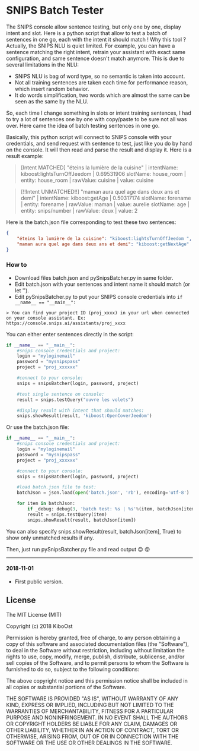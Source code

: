 # SNIPS Batch Tester

The SNIPS console allow sentence testing, but only one by one, display intent and slot.
Here is a python script that allow to test a batch of sentences in one go, each with the intent it should match !
Why this tool ? Actually, the SNIPS NLU is quiet limited. For example, you can have a sentence matching the right intent, retrain your assistant with exact same configuration, and same sentence doesn't match anymore. This is due to several limitations in the NLU:

- SNIPS NLU is bag of word type, so no semantic is taken into account.
- Not all training sentences are taken each time for performance reason, which insert random behavior.
- It do words simplification, two words which are almost the same can be seen as the same by the NLU.

So, each time I change something in slots or intent training sentences, I had to try a lot of sentences one by one with copy/paste to be sure not all was over. Here came the idea of batch testing sentences in one go.

Basically, this python script will connect to SNIPS console with your credentials, and send request with sentence to test, just like you do by hand on the console. It will then read and parse the result and display it.
Here is a result example:

> [Intent MATCHED] "éteins la lumière de la cuisine" | intentName: kiboost:lightsTurnOffJeedom | 0.69531906
slotName: house_room | entity: house_room | rawValue: cuisine | value: cuisine

> [!!Intent UNMATCHED!!] "maman aura quel age dans deux ans et demi" | intentName: kiboost:getAge | 0.50317174
slotName: forename | entity: forename | rawValue: maman | value: aurelie
slotName: age | entity: snips/number | rawValue: deux | value: 2

Here is the batch.json file corresponding to test these two sentences:
```json
{
	"éteins la lumière de la cuisine": "kiboost:lightsTurnOffJeedom ",
	"maman aura quel age dans deux ans et demi": "kiboost:getNextAge"
}
```
### How to

- Download files batch.json and pySnipsBatcher.py in same folder.
- Edit batch.json with your sentences and intent name it should match (or let '').
- Edit pySnipsBatcher.py to put your SNIPS console credentials into ```if __name__ == "__main__":```

```
> You can find your project ID (proj_xxxx) in your url when connected on your console assistant. Ex: https://console.snips.ai/assistants/proj_xxxx
```

You can either enter sentences directly in the script:

```python
if __name__ == "__main__":
	#snips console credentials and project:
	login = "myloginemail"
	password = "mysnipspass"
	project = "proj_xxxxxx"

	#connect to your console:
	snips = snipsBatcher(login, password, project)

	#test single sentence on console:
	result = snips.testQuery("ouvre les volets")

	#display result with intent that should matches:
	snips.showResult(result, 'kiboost:OpenCoverJeedom')
```

Or use the batch.json file:
```python
if __name__ == "__main__":
	#snips console credentials and project:
	login = "myloginemail"
	password = "mysnipspass"
	project = "proj_xxxxxx"

	#connect to your console:
	snips = snipsBatcher(login, password, project)

	#load batch.json file to test:
	batchJson = json.load(open('batch.json', 'rb'), encoding='utf-8')

	for item in batchJson:
		if _debug: debug(3, 'batch test: %s | %s'%(item, batchJson[item]))
		result = snips.testQuery(item)
		snips.showResult(result, batchJson[item])
```

You can also specify snips.showResult(result, batchJson[item], True) to show only unmatched results if any.

Then, just run pySnipsBatcher.py file and read output :wink: :stuck_out_tongue_winking_eye:

-----------------
#### 2018-11-01
- First public version.

## License

The MIT License (MIT)

Copyright (c) 2018 KiboOst

Permission is hereby granted, free of charge, to any person obtaining a copy
of this software and associated documentation files (the "Software"), to deal
in the Software without restriction, including without limitation the rights
to use, copy, modify, merge, publish, distribute, sublicense, and/or sell
copies of the Software, and to permit persons to whom the Software is
furnished to do so, subject to the following conditions:

The above copyright notice and this permission notice shall be included in all
copies or substantial portions of the Software.

THE SOFTWARE IS PROVIDED "AS IS", WITHOUT WARRANTY OF ANY KIND, EXPRESS OR
IMPLIED, INCLUDING BUT NOT LIMITED TO THE WARRANTIES OF MERCHANTABILITY,
FITNESS FOR A PARTICULAR PURPOSE AND NONINFRINGEMENT. IN NO EVENT SHALL THE
AUTHORS OR COPYRIGHT HOLDERS BE LIABLE FOR ANY CLAIM, DAMAGES OR OTHER
LIABILITY, WHETHER IN AN ACTION OF CONTRACT, TORT OR OTHERWISE, ARISING FROM,
OUT OF OR IN CONNECTION WITH THE SOFTWARE OR THE USE OR OTHER DEALINGS IN THE
SOFTWARE.

